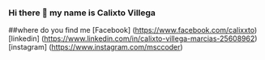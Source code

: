 ### Hi there 👋 my name is Calixto Villega

##where do you find me 
[Facebook] (https://www.facebook.com/calixxto)
[linkedin] (https://www.linkedin.com/in/calixto-villega-marcias-25608962)
[instagram] (https://www.instagram.com/msccoder)
